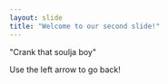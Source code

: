 ```yaml
---
layout: slide
title: "Welcome to our second slide!"
---
```

"Crank that soulja boy"

Use the left arrow to go back!
